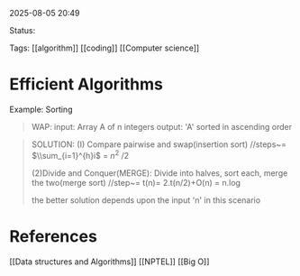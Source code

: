 
2025-08-05 20:49

Status:

Tags: [[algorithm]] [[coding]] [[Computer science]] 




# Efficient Algorithms

Example: Sorting
>WAP:
>	input: Array A of n integers
>	output: 'A' sorted in ascending order

>SOLUTION:
>	(I) Compare pairwise and swap(insertion sort)
>	//steps~= $\\sum_{i=1}^{h}i$ = $n^2$ /2
>	
>	(2)Divide and Conquer(MERGE): Divide into halves, sort each, merge the two(merge sort)
>	//step~= t(n)= 2.t(n/2)+O(n) = n.log
>	
>	the better solution depends upon the input 'n' in this scenario




# References
[[Data structures and Algorithms]] [[NPTEL]] [[Big O]] 